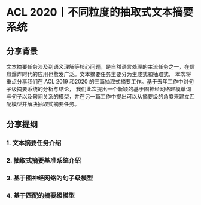 # ACL 2020丨不同粒度的抽取式文本摘要系统
## 分享背景
文本摘要任务涉及到语义理解等核心问题，是自然语言处理的主流任务之一，在信息爆炸时代的应用也愈发广泛。文本摘要任务主要分为生成式和抽取式，
本次将重点分享我们在 ACL 2019 和2020 的三篇抽取式摘要工作。基于去年工作中对句子级摘要系统的分析与结论，
我们此次提出一个新颖的基于图神经网络建模单词与句子以及句间关系的模型，并在另一篇工作中提出可以从摘要级的角度来建立匹配模型并解决抽取式摘要任务。

## 分享提纲
### 1. 文本摘要任务介绍
### 2. 抽取式摘要基准系统介绍
### 3. 基于图神经网络的句子级模型
### 4. 基于匹配的摘要级模型
